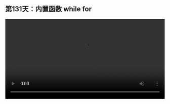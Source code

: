 ## 第131天：内置函数 while for

<video width="100%" controls controlslist="nodownload nofullscreen noremoteplayback" disablePictureInPicture>
  <source src="https://api.keepwork.com/ts-storage/siteFiles/19606/raw#1610109852656session131 内置函数while for.webm" type="video/webm">
  <source src="https://api.keepwork.com/ts-storage/siteFiles/19607/raw#1610109881626session131 内置函数while for_small.mp4" type="video/mp4" />
   
  你的浏览器不支持播放
</video>
<style>
video::-webkit-media-controls-fullscreen-button {
    display: none;
}
</style>
### 字幕
下面我们来看**while函数，它是一个循环函数，while是循环的意思，它同样需要配合do和end两个关键字来使用。** 我们来举个例子。
**while函数会不停的执行while和end之间的代码，直到（）中的代码输出不是false或nil。**  

```lua
local a=0
while(a<3) do
   a = a + 1;
   log(a)
end
```
例如上面的代码，第一次执行时，a等于0，0小于3，括号中的代码返回true，所以它下面的代码继续执行。那么0+1等于1，log(a)输出结果是1。那么do和end之间的代码会执行三次，会有三个输出结果。
我们运行一下，可以看到输出结果为1，2，3。也就是当a大于3时，后面的代码将不再执行。

最后我们再来看另外一个**循环函数for**，我们用一个例子来说明：
```lua
for a = 1, 3, 1 do
   a = a + 1
   log(a)
end
```
**for和while类似，只不过它会定义一个局部变量a，并设置一个初始值1，一个结束值3和一个递增值1，并重复执行do和end之间的代码。** 也就是第一次执行时a等于1，然后a会不停的加1，最后一次执行时a等于3。每次log(a)会输出不同的a的数值。我们运行一下，可以看到输出结果为2，3，4。当然，如果递增的值是1的话，我们也可以不写，例如这样：
```lua
for a = 1, 3 do
   a = a + 1
   log(a)
end
```
我们再运行，结果是一样的。
 
```@BigFile
bigFile:
  src: 'https://api.keepwork.com/storage/v0/siteFiles/2432/raw#image.png'
  ext: png
  filename: image.png
  size: '122298'
  unit: px
  width: 450
  alignment: left

```

到今天为止，我们就讲完了NPL语言中的全部语法。无论多么复杂的程序都是由我们学到的这些最基本的函数构成的。可见，目前的高级计算机语言相比自然语言要简单很多，一般只由十几个最基本的函数构成，但是如何运用这些函数去创造成千上万更复杂的函数却需要大量的读写练习。NPL/Paracraft提供了一个很好的练习环境。你可以通过代码方块学习计算机编程，最终编写出和Paracraft一样复杂的程序。 